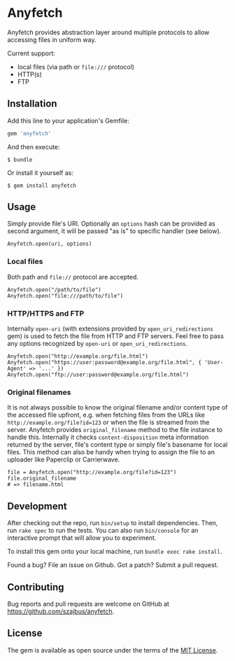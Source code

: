# Anyfetch

Anyfetch provides abstraction layer around multiple protocols to allow accessing files in uniform way.

Current support:

* local files (via path or `file:///` protocol)
* HTTP(s)
* FTP

## Installation

Add this line to your application's Gemfile:

```ruby
gem 'anyfetch'
```

And then execute:

    $ bundle

Or install it yourself as:

    $ gem install anyfetch

## Usage

Simply provide file's URI. Optionally an `options` hash can be provided as second argument, it will be passed "as is" to specific handler (see below).

`Anyfetch.open(uri, options)`

### Local files

Both path and `file://` protocol are accepted.

```
Anyfetch.open("/path/to/file")
Anyfetch.open("file:///path/to/file")
```

### HTTP/HTTPS and FTP

Internally `open-uri` (with extensions provided by `open_uri_redirections` gem) is used to fetch the file from HTTP and FTP servers. Feel free to pass any options recognized by `open-uri` or `open_uri_redirections`.

```
Anyfetch.open("http://example.org/file.html")
Anyfetch.open("https://user:password@example.org/file.html", { 'User-Agent' => '...' })
Anyfetch.open("ftp://user:password@example.org/file.html")
```

### Original filenames

It is not always possible to know the original filename and/or content type of the accessed file upfront, e.g. when fetching files from the URLs like `http://example.org/file?id=123` or when the file is streamed from the server. Anyfetch provides `original_filename` method to the file instance to handle this. Internally it checks `content-disposition` meta information returned by the server, file's content type or simply file's basename for local files. This method can also be handy when trying to assign the file to an uploader like Paperclip or Carrierwave.

```
file = Anyfetch.open("http://example.org/file?id=123")
file.original_filename
# => filename.html
```

## Development

After checking out the repo, run `bin/setup` to install dependencies. Then, run `rake spec` to run the tests. You can also run `bin/console` for an interactive prompt that will allow you to experiment.

To install this gem onto your local machine, run `bundle exec rake install`.

Found a bug? File an issue on Github. Got a patch? Submit a pull request.

## Contributing

Bug reports and pull requests are welcome on GitHub at https://github.com/szajbus/anyfetch.

## License

The gem is available as open source under the terms of the [MIT License](http://opensource.org/licenses/MIT).
